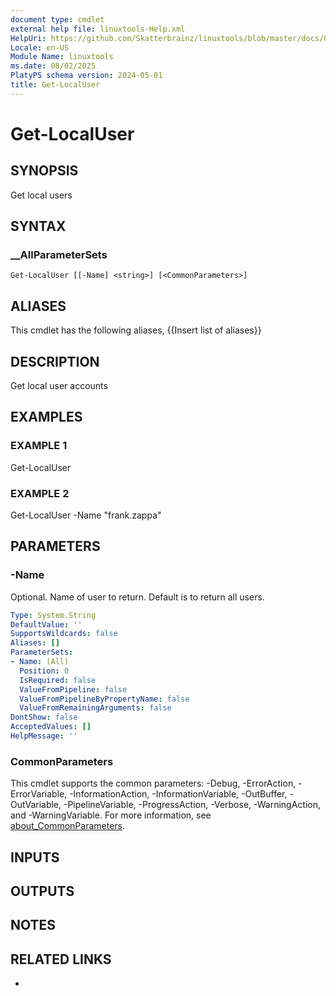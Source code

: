 ```yaml
---
document type: cmdlet
external help file: linuxtools-Help.xml
HelpUri: https://github.com/Skatterbrainz/linuxtools/blob/master/docs/Get-LocalUser.md
Locale: en-US
Module Name: linuxtools
ms.date: 08/02/2025
PlatyPS schema version: 2024-05-01
title: Get-LocalUser
---
```


# Get-LocalUser

## SYNOPSIS

Get local users

## SYNTAX

### __AllParameterSets

```
Get-LocalUser [[-Name] <string>] [<CommonParameters>]
```

## ALIASES

This cmdlet has the following aliases,
  {{Insert list of aliases}}

## DESCRIPTION

Get local user accounts

## EXAMPLES

### EXAMPLE 1

Get-LocalUser

### EXAMPLE 2

Get-LocalUser -Name "frank.zappa"

## PARAMETERS

### -Name

Optional.
Name of user to return.
Default is to return all users.

```yaml
Type: System.String
DefaultValue: ''
SupportsWildcards: false
Aliases: []
ParameterSets:
- Name: (All)
  Position: 0
  IsRequired: false
  ValueFromPipeline: false
  ValueFromPipelineByPropertyName: false
  ValueFromRemainingArguments: false
DontShow: false
AcceptedValues: []
HelpMessage: ''
```

### CommonParameters

This cmdlet supports the common parameters: -Debug, -ErrorAction, -ErrorVariable,
-InformationAction, -InformationVariable, -OutBuffer, -OutVariable, -PipelineVariable,
-ProgressAction, -Verbose, -WarningAction, and -WarningVariable. For more information, see
[about_CommonParameters](https://go.microsoft.com/fwlink/?LinkID=113216).

## INPUTS

## OUTPUTS

## NOTES

## RELATED LINKS

- [](https://github.com/Skatterbrainz/linuxtools/blob/master/docs/Get-LocalUser.md)
